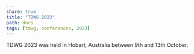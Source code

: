 ```yaml
---
share: true
title: "TDWG 2023"
path: docs
tags: [tdwg, conferences, 2023]
---
```


TDWG 2023 was held in Hobart, Australia between 9th and 13th October.

